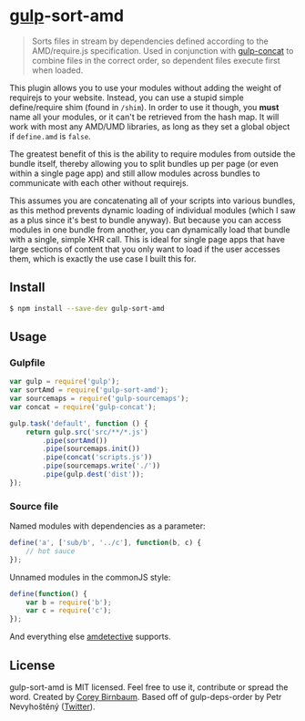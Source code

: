 # [gulp](http://gulpjs.com)-sort-amd

> Sorts files in stream by dependencies defined according to the AMD/require.js specification. Used in conjunction with [gulp-concat](https://github.com/wearefractal/gulp-concat) to combine files in the correct order, so dependent files execute first when loaded.

This plugin allows you to use your modules without adding the weight of requirejs to your website. Instead, you can use a stupid simple define/require shim (found in `/shim`). In order to use it though, you **must** name all your modules, or it can't be retrieved from the hash map. It will work with most any AMD/UMD libraries, as long as they set a global object if `define.amd` is `false`.

The greatest benefit of this is the ability to require modules from outside the bundle itself, thereby allowing you to split bundles up per page (or even within a single page app) and still allow modules across bundles to communicate with each other without requirejs.

This assumes you are concatenating all of your scripts into various bundles, as this method prevents dynamic loading of individual modules (which I saw as a plus since it's best to bundle anyway). But because you can access modules in one bundle from another, you can dynamically load that bundle with a single, simple XHR call. This is ideal for single page apps that have large sections of content that you only want to load if the user accesses them, which is exactly the use case I built this for.

## Install

```bash
$ npm install --save-dev gulp-sort-amd
```

## Usage

### Gulpfile

```js
var gulp = require('gulp');
var sortAmd = require('gulp-sort-amd');
var sourcemaps = require('gulp-sourcemaps');
var concat = require('gulp-concat');

gulp.task('default', function () {
	return gulp.src('src/**/*.js')
		.pipe(sortAmd())
		.pipe(sourcemaps.init())
        .pipe(concat('scripts.js'))
        .pipe(sourcemaps.write('./'))
		.pipe(gulp.dest('dist'));
});
```

### Source file

Named modules with dependencies as a parameter:
```js
define('a', ['sub/b', '../c'], function(b, c) {
	// hot sauce
});
```

Unnamed modules in the commonJS style:
```js
define(function() {
	var b = require('b');
	var c = require('c');
});
```

And everything else [amdetective](https://github.com/mixu/amdetective) supports.

## License

gulp-sort-amd is MIT licensed. Feel free to use it, contribute or spread the word. Created by [Corey Birnbaum](https://twitter.com/vonWolfehaus). Based off of gulp-deps-order by Petr Nevyhoštěný ([Twitter](https://twitter.com/pnevyk)).
